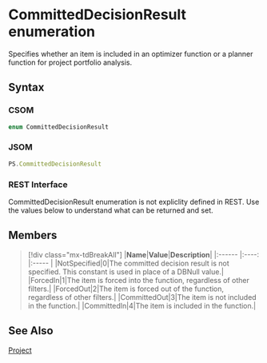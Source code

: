 [comment]: # (Name:CommittedDecisionResult)
[comment]: # (Name:Microsoft.ProjectServer.CommittedDecisionResult)
[comment]: # (Type:Enum)
[comment]: # (Status:Verified)

# <a name="name"></a>CommittedDecisionResult enumeration

<a name="description"></a>Specifies whether an item is included in an optimizer function or a planner function for project portfolio analysis.

## <a name="syntax"></a>Syntax

### CSOM

```cs
enum CommittedDecisionResult 
```
### JSOM

```javascript
PS.CommittedDecisionResult
```
### REST Interface

CommittedDecisionResult enumeration is not expliclity defined in REST.  Use the values below to understand what can be returned and set.

## <a name="members"></a>Members

<a name="enumMembers"></a>
> [!div class="mx-tdBreakAll"]
|**Name**|**Value**|**Description**|
|:------ |:----: |:----- |
|<a name="NotSpecified"></a>NotSpecified|0|The committed decision result is not specified. This constant is used in place of a DBNull value.|
|<a name="ForcedIn"></a>ForcedIn|1|The item is forced into the function, regardless of other filters.|
|<a name="ForcedOut"></a>ForcedOut|2|The item is forced out of the function, regardless of other filters.|
|<a name="CommittedOut"></a>CommittedOut|3|The item is not included in the function.|
|<a name="CommittedIn"></a>CommittedIn|4|The item is included in the function.|

## <a name="seeAlso"></a>See Also

[Project](Project.md)<br/>
